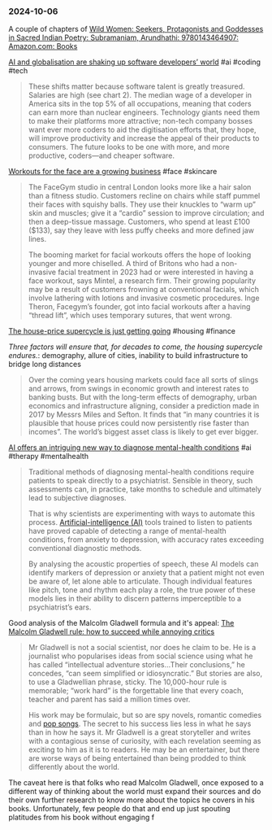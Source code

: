 ### 2024-10-06
A couple of chapters of [Wild Women: Seekers, Protagonists and Goddesses in Sacred Indian Poetry: Subramaniam, Arundhathi: 9780143464907: Amazon.com: Books](https://www.amazon.com/Wild-Women-Seekers-Protagonists-Goddesses/dp/0143464906)

[AI and globalisation are shaking up software developers’ world](https://www.economist.com/business/2024/09/29/ai-and-globalisation-are-shaking-up-software-developers-world) #ai #coding #tech

> These shifts matter because software talent is greatly treasured. Salaries are high (see chart 2). The median wage of a developer in America sits in the top 5% of all occupations, meaning that coders can earn more than nuclear engineers. Technology giants need them to make their platforms more attractive; non-tech company bosses want ever more coders to aid the digitisation efforts that, they hope, will improve productivity and increase the appeal of their products to consumers. The future looks to be one with more, and more productive, coders—and cheaper software.

[Workouts for the face are a growing business](https://www.economist.com/business/2024/10/03/workouts-for-the-face-are-a-growing-business) #face #skincare 

> The FaceGym studio in central London looks more like a hair salon than a fitness studio. Customers recline on chairs while staff pummel their faces with squishy balls. They use their knuckles to “warm up” skin and muscles; give it a “cardio” session to improve circulation; and then a deep-tissue massage. Customers, who spend at least £100 ($133), say they leave with less puffy cheeks and more defined jaw lines.
> 
> The booming market for facial workouts offers the hope of looking younger and more chiselled. A third of Britons who had a non-invasive facial treatment in 2023 had or were interested in having a face workout, says Mintel, a research firm. Their growing popularity may be a result of customers frowning at conventional facials, which involve lathering with lotions and invasive cosmetic procedures. Inge Theron, Facegym’s founder, got into facial workouts after a having “thread lift”, which uses temporary sutures, that went wrong.

[The house-price supercycle is just getting going](https://www.economist.com/finance-and-economics/2024/10/01/the-house-price-supercycle-is-just-getting-going) #housing #finance 

_Three factors will ensure that, for decades to come, the housing supercycle endures._: demography, allure of cities, inability to build infrastructure to bridge long distances

> Over the coming years housing markets could face all sorts of slings and arrows, from swings in economic growth and interest rates to banking busts. But with the long-term effects of demography, urban economics and infrastructure aligning, consider a prediction made in 2017 by Messrs Miles and Sefton. It finds that “in many countries it is plausible that house prices could now persistently rise faster than incomes”. The world’s biggest asset class is likely to get ever bigger.

[AI offers an intriguing new way to diagnose mental-health conditions](https://www.economist.com/science-and-technology/2024/10/02/ai-offers-an-intriguing-new-way-to-diagnose-mental-health-conditions) #ai #therapy #mentalhealth 

> Traditional methods of diagnosing mental-health conditions require patients to speak directly to a psychiatrist. Sensible in theory, such assessments can, in practice, take months to schedule and ultimately lead to subjective diagnoses.
> 
> That is why scientists are experimenting with ways to automate this process. [Artificial-intelligence (AI)](https://www.economist.com/topics/artificial-intelligence) tools trained to listen to patients have proved capable of detecting a range of mental-health conditions, from anxiety to depression, with accuracy rates exceeding conventional diagnostic methods.
> 
> By analysing the acoustic properties of speech, these AI models can identify markers of depression or anxiety that a patient might not even be aware of, let alone able to articulate. Though individual features like pitch, tone and rhythm each play a role, the true power of these models lies in their ability to discern patterns imperceptible to a psychiatrist’s ears.

Good analysis of the Malcolm Gladwell formula and it's appeal: [The Malcolm Gladwell rule: how to succeed while annoying critics](https://www.economist.com/culture/2024/09/27/the-malcolm-gladwell-rule-how-to-succeed-while-annoying-critics)

> Mr Gladwell is not a social scientist, nor does he claim to be. He is a journalist who popularises ideas from social science using what he has called “intellectual adventure stories…Their conclusions,” he concedes, “can seem simplified or idiosyncratic.” But stories are also, to use a Gladwellian phrase, sticky. The 10,000-hour rule is memorable; “work hard” is the forgettable line that every coach, teacher and parent has said a million times over.
> 
> His work may be formulaic, but so are spy novels, romantic comedies and [pop songs](https://www.economist.com/graphic-detail/2023/02/03/max-martin-knows-how-to-create-a-number-one-hit). The secret to his success lies less in what he says than in how he says it. Mr Gladwell is a great storyteller and writes with a contagious sense of curiosity, with each revelation seeming as exciting to him as it is to readers. He may be an entertainer, but there are worse ways of being entertained than being prodded to think differently about the world.

The caveat here is that folks who read Malcolm Gladwell, once exposed to a different way of thinking about the world must expand their sources and do their own further research to know more about the topics he covers in his books. Unfortunately, few people do that and end up just spouting platitudes from his book without engaging f